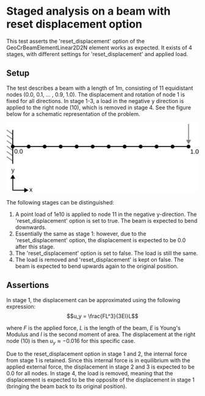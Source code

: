 # Staged analysis on a beam with reset displacement option

This test asserts the 'reset_displacement' option of the GeoCrBeamElementLinear2D2N element works as expected. It exists of 4 stages, with different settings for 'reset_displacement' and applied load.

## Setup
The test describes a beam with a length of 1m, consisting of 11 equidistant nodes (0.0, 0.1, ... , 0.9, 1.0). The displacement and rotation of node 1 is fixed for all directions. In stage 1-3, a load in the negative y direction is applied to the right node (10), which is removed in stage 4. See the figure below for a schematic representation of the problem. 

![MeshStructure](MeshStructure.svg)

The following stages can be distinguished:
1.  A point load of 1e10 is applied to node 11 in the negative y-direction. The 'reset_displacement' option is set to true. The beam is expected to bend downwards.
2.  Essentially the same as stage 1: however, due to the 'reset_displacement' option, the displacement is expected to be 0.0 after this stage.
3.  The 'reset_displacement' option is set to false. The load is still the same.
4.  The load is removed and 'reset_displacement' is kept on false. The beam is expected to bend upwards again to the original position.

## Assertions
In stage 1, the displacement can be approximated using the following expression:
$$u_y = \frac{FL^3}{3EI}L$$

where $F$ is the applied force, $L$ is the length of the beam, $E$ is Young's Modulus and $I$ is the second moment of area. The displacement at the right node (10) is then $u_y \approx -0.016$ for this specific case.

Due to the reset_displacement option in stage 1 and 2, the internal force from stage 1 is retained. Since this internal force is in equilibrium with the applied external force, the displacement in stage 2 and 3 is expected to be 0.0 for all nodes. In stage 4, the load is removed, meaning that the displacement is expected to be the opposite of the displacement in stage 1 (bringing the beam back to its original position).
